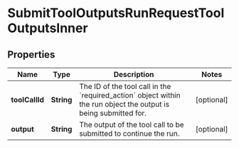 

# SubmitToolOutputsRunRequestToolOutputsInner


## Properties

| Name | Type | Description | Notes |
|------------ | ------------- | ------------- | -------------|
|**toolCallId** | **String** | The ID of the tool call in the &#x60;required_action&#x60; object within the run object the output is being submitted for. |  [optional] |
|**output** | **String** | The output of the tool call to be submitted to continue the run. |  [optional] |




